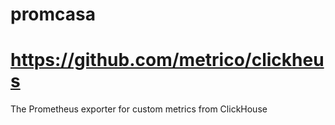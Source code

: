 # promcasa

# https://github.com/metrico/clickheus

The Prometheus exporter for custom metrics from ClickHouse

